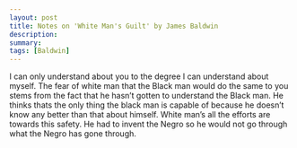 ```yaml
---
layout: post
title: Notes on 'White Man's Guilt' by James Baldwin
description: 
summary: 
tags: [Baldwin]
---
```


I can only understand about you to the degree I can understand about myself. The fear of white man that the Black man would do the same to you stems from the fact that he hasn’t gotten to understand the Black man. He thinks thats the only thing the black man is capable of because he doesn’t know any better than that about himself. White man’s all the efforts are towards this safety. He had to invent the Negro so he would not go through what the Negro has gone through.